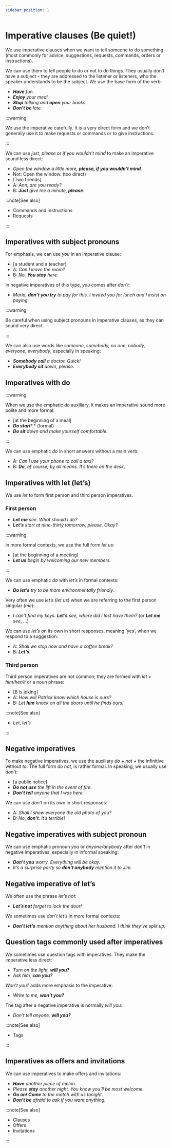 ```yaml
---
sidebar_position: 1
---
```


# Imperative clauses (Be quiet!)

We use imperative clauses when we want to tell someone to do something (most commonly for advice, suggestions, requests, commands, orders or instructions).

We can use them to tell people to do or not to do things. They usually don’t have a subject – they are addressed to the listener or listeners, who the speaker understands to be the subject. We use the base form of the verb:

- ***Have*** *fun.*
- ***Enjoy*** *your meal.*
- ***Stop*** *talking and **open** your books.*
- ***Don’t be*** *late.*

:::warning

We use the imperative carefully. It is a very direct form and we don’t generally use it to make requests or commands or to give instructions.

:::

We can use *just*, *please* or *if you wouldn’t mind* to make an imperative sound less direct:

- *Open the window a little more, **please, if you wouldn’t mind**.*
- Not: Open the window. (too direct)
- \[Two friends\]
- A: *Ann, are you ready?*
- B: ***Just*** *give me a minute*, ***please***.

:::note[See also]

- Commands and instructions
- Requests

:::

## Imperatives with subject pronouns

For emphasis, we can use *you* in an imperative clause:

- \[a student and a teacher\]
- A: *Can I leave the room?*
- B: *No*. ***You stay*** *here*.

In negative imperatives of this type, *you* comes after *don’t*:

- *Maria, **don’t you try** to pay for this. I invited you for lunch and I insist on paying.*

:::warning

Be careful when using subject pronouns in imperative clauses, as they can sound very direct.

:::

We can also use words like *someone*, *somebody, no one*, *nobody, everyone*, *everybody*, especially in speaking:

- ***Somebody call*** *a doctor. Quick!*
- ***Everybody sit*** *down, please.*

## Imperatives with do

:::warning

When we use the emphatic *do* auxiliary, it makes an imperative sound more polite and more formal:

- \[at the beginning of a meal\]
- ***Do start****.* (formal)
- ***Do sit*** *down and make yourself comfortable.*

:::

We can use emphatic *do* in short answers without a main verb:

- A: *Can I use your phone to call a taxi?*
- B: ***Do***, *of course, by all means. It’s there on the desk*.

## Imperatives with let (let’s)

We use *let* to form first person and third person imperatives.

### First person

- ***Let me*** *see. What should I do?*
- ***Let’s*** *start at nine-thirty tomorrow, please. Okay?*

:::warning

In more formal contexts, we use the full form *let us*:

- \[at the beginning of a meeting\]
- ***Let us*** *begin by welcoming our new members.*

:::

We can use emphatic *do* with *let’s* in formal contexts:

- ***Do let’s*** *try to be more environmentally friendly.*

Very often we use *let’s* (*let us*) when we are referring to the first person singular (*me*):

- *I can’t find my keys. **Let’s** see, where did I last have them?* (or ***Let me*** *see*, …)

We can use *let’s* on its own in short responses, meaning ‘yes’, when we respond to a suggestion:

- A: *Shall we stop now and have a coffee break?*
- B: ***Let’s***.

### Third person

Third person imperatives are not common; they are formed with *let + him/her/it* or a noun phrase:

- \[B is joking\]
- A: *How will Patrick know which house is ours?*
- B: *Let **him** knock on all the doors until he finds ours!*

:::note[See also]

- *Let*, *let’s*

:::

## Negative imperatives

To make negative imperatives, we use the auxiliary *do* + *not* + the infinitive without *to*. The full form *do not*, is rather formal. In speaking, we usually use *don’t*:

- \[a public notice\]
- ***Do not use*** *the lift in the event of fire.*
- ***Don’t tell*** *anyone that I was here.*

We can use *don’t* on its own in short responses:

- A: *Shall I show everyone the old photo of you?*
- B: *No*, ***don’t***. *It’s terrible!*

## Negative imperatives with subject pronoun

We can use emphatic pronoun *you* or *anyone/anybody* after *don’t* in negative imperatives, especially in informal speaking:

- ***Don’t you*** *worry. Everything will be okay.*
- *It’s a surprise party so **don’t anybody** mention it to Jim.*

## Negative imperative of let’s

We often use the phrase *let’s not*:

- ***Let’s not*** *forget to lock the door!*

We sometimes use *don’t let’s* in more formal contexts:

- ***Don’t let’s*** *mention anything about her husband. I think they’ve split up.*

## Question tags commonly used after imperatives

We sometimes use question tags with imperatives. They make the imperative less direct:

- *Turn on the light,* ***will you?***
- *Ask him,* ***can you?***

*Won’t you?* adds more emphasis to the imperative:

- *Write to me,* ***won’t you?***

The tag after a negative imperative is normally *will you*:

- *Don’t tell anyone,* ***will you?***

:::note[See also]

- Tags

:::

## Imperatives as offers and invitations

We can use imperatives to make offers and invitations:

- ***Have*** *another piece of melon.*
- *Please **stay** another night. You know you’ll be most welcome.*
- ***Go on! Come*** *to the match with us tonight.*
- ***Don’t be*** *afraid to ask if you want anything.*

:::note[See also]

- Clauses
- Offers
- Invitations

:::
